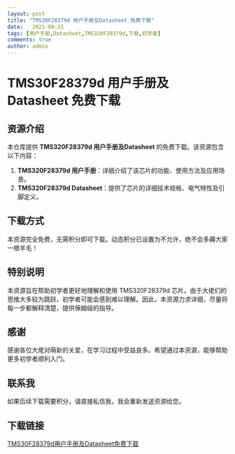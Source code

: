 ```yaml
---
layout: post
title: "TMS30F28379d 用户手册及Datasheet 免费下载"
date:   2021-08-21
tags: [用户手册,Datasheet,TMS320F28379d,下载,初学者]
comments: true
author: admin
---
```

# TMS30F28379d 用户手册及Datasheet 免费下载

## 资源介绍

本仓库提供 **TMS320F28379d 用户手册及Datasheet** 的免费下载。该资源包含以下内容：

1. **TMS320F28379d 用户手册**：详细介绍了该芯片的功能、使用方法及应用场景。
2. **TMS320F28379d Datasheet**：提供了芯片的详细技术规格、电气特性及引脚定义。

## 下载方式

本资源完全免费，无需积分即可下载。动态积分已设置为不允许，绝不会多薅大家一根羊毛！

## 特别说明

本资源旨在帮助初学者更好地理解和使用 TMS320F28379d 芯片。由于大佬们的思维大多较为跳跃，初学者可能会感到难以理解。因此，本资源力求详细，尽量将每一步都解释清楚，提供保姆级的指导。

## 感谢

感谢各位大佬对萌新的关爱，在学习过程中受益良多。希望通过本资源，能够帮助更多初学者顺利入门。

## 联系我

如果后续下载需要积分，请直接私信我，我会重新发送资源给您。

## 下载链接

[TMS30F28379d用户手册及Datasheet免费下载](https://pan.quark.cn/s/c1098943add1)